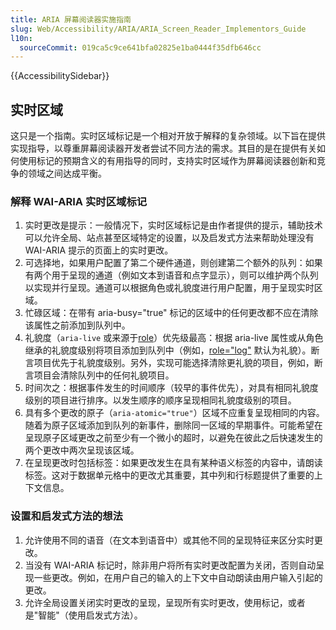```yaml
---
title: ARIA 屏幕阅读器实施指南
slug: Web/Accessibility/ARIA/ARIA_Screen_Reader_Implementors_Guide
l10n:
  sourceCommit: 019ca5c9ce641bfa02825e1ba0444f35dfb646cc
---
```


{{AccessibilitySidebar}}

## 实时区域
这只是一个指南。实时区域标记是一个相对开放于解释的复杂领域。以下旨在提供实现指导，以尊重屏幕阅读器开发者尝试不同方法的需求。其目的是在提供有关如何使用标记的预期含义的有用指导的同时，支持实时区域作为屏幕阅读器创新和竞争的领域之间达成平衡。

### 解释 WAI-ARIA 实时区域标记
1. 实时更改是提示：一般情况下，实时区域标记是由作者提供的提示，辅助技术可以允许全局、站点甚至区域特定的设置，以及启发式方法来帮助处理没有 WAI-ARIA 提示的页面上的实时更改。
2. 可选择地，如果用户配置了第二个硬件通道，则创建第二个额外的队列：如果有两个用于呈现的通道（例如文本到语音和点字显示），则可以维护两个队列以实现并行呈现。通道可以根据角色或礼貌度进行用户配置，用于呈现实时区域。
3. 忙碌区域：在带有 aria-busy="true" 标记的区域中的任何更改都不应在清除该属性之前添加到队列中。
4. 礼貌度（`aria-live` 或来源于[role](/zh-CN/docs/Web/Accessibility/ARIA/Roles)）优先级最高：根据 aria-live 属性或从角色继承的礼貌度级别将项目添加到队列中（例如，[role="log"](/zh-CN/docs/Web/Accessibility/ARIA/Roles/log_role) 默认为礼貌）。断言项目优先于礼貌度级别。另外，实现可能选择清除更礼貌的项目，例如，断言项目会清除队列中的任何礼貌项目。
5. 时间次之：根据事件发生的时间顺序（较早的事件优先），对具有相同礼貌度级别的项目进行排序。以发生顺序的顺序呈现相同礼貌度级别的项目。
6. 具有多个更改的原子（`aria-atomic="true"`）区域不应重复呈现相同的内容。随着为原子区域添加到队列的新事件，删除同一区域的早期事件。可能希望在呈现原子区域更改之前至少有一个微小的超时，以避免在彼此之后快速发生的两个更改中两次呈现该区域。
7. 在呈现更改时包括标签：如果更改发生在具有某种语义标签的内容中，请朗读标签。这对于数据单元格中的更改尤其重要，其中列和行标题提供了重要的上下文信息。

### 设置和启发式方法的想法
1. 允许使用不同的语音（在文本到语音中）或其他不同的呈现特征来区分实时更改。
2. 当没有 WAI-ARIA 标记时，除非用户将所有实时更改配置为关闭，否则自动呈现一些更改。例如，在用户自己的输入的上下文中自动朗读由用户输入引起的更改。
3. 允许全局设置关闭实时更改的呈现，呈现所有实时更改，使用标记，或者是"智能"（使用启发式方法）。
